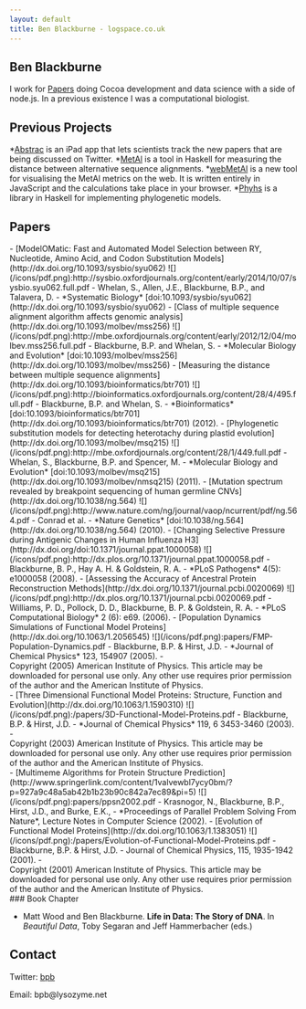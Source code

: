 ```yaml
---
layout: default
title: Ben Blackburne - logspace.co.uk
---
```


Ben Blackburne
--------------

I work for [Papers](http://papersapp.com/) doing Cocoa development and data science with a side of node.js. In a previous existence I was a computational biologist.

Previous Projects
-----------------

*[Abstrac](http://www.abstrac.net/) is an iPad app that lets scientists track the new papers that are being discussed on Twitter.
*[MetAl](http://kumiho.smith.man.ac.uk/whelan/software/metal/) is a tool in Haskell for measuring the distance between alternative sequence alignments.
*[webMetAl](http://webmetal.org/) is a new tool for visualising the MetAl metrics on the web. It is written entirely in JavaScript and the calculations take place in your browser.
*[Phyhs](https://github.com/benb/EvoHaskell/) is a library in Haskell for implementing phylogenetic models.

Papers
------

<div class="papers">
-   [ModelOMatic: Fast and Automated Model Selection between RY, Nucleotide, Amino Acid, and Codon Substitution Models](http://dx.doi.org/10.1093/sysbio/syu062) ![](/icons/pdf.png):http://sysbio.oxfordjournals.org/content/early/2014/10/07/sysbio.syu062.full.pdf
    -   Whelan, S., Allen, J.E., Blackburne, B.P., and Talavera, D.
    -   *Systematic Biology* [doi:10.1093/sysbio/syu062](http://dx.doi.org/10.1093/sysbio/syu062)
-   [Class of multiple sequence alignment algorithm affects genomic analysis](http://dx.doi.org/10.1093/molbev/mss256) ![](/icons/pdf.png):http://mbe.oxfordjournals.org/content/early/2012/12/04/molbev.mss256.full.pdf
    -   Blackburne, B.P. and Whelan, S.
    -   *Molecular Biology and Evolution* [doi:10.1093/molbev/mss256](http://dx.doi.org/10.1093/molbev/mss256)
-   [Measuring the distance between multiple sequence alignments](http://dx.doi.org/10.1093/bioinformatics/btr701) ![](/icons/pdf.png):http://bioinformatics.oxfordjournals.org/content/28/4/495.full.pdf
    -   Blackburne, B.P. and Whelan, S.
    -   *Bioinformatics* [doi:10.1093/bioinformatics/btr701](http://dx.doi.org/10.1093/bioinformatics/btr701) (2012).
-   [Phylogenetic substitution models for detecting heterotachy during plastid evolution](http://dx.doi.org/10.1093/molbev/msq215) ![](/icons/pdf.png):http://mbe.oxfordjournals.org/content/28/1/449.full.pdf
    -   Whelan, S., Blackburne, B.P. and Spencer, M.
    -   *Molecular Biology and Evolution* [doi:10.1093/molbev/msq215](http://dx.doi.org/10.1093/molbev/nmsq215) (2011).
-   [Mutation spectrum revealed by breakpoint sequencing of human germline CNVs](http://dx.doi.org/10.1038/ng.564) ![](/icons/pdf.png):http://www.nature.com/ng/journal/vaop/ncurrent/pdf/ng.564.pdf
    -   Conrad et al.
    -   *Nature Genetics* [doi:10.1038/ng.564](http://dx.doi.org/10.1038/ng.564) (2010).
-   [Changing Selective Pressure during Antigenic Changes in Human Influenza H3](http://dx.doi.org/doi:10.1371/journal.ppat.1000058) ![](/icons/pdf.png):http://dx.plos.org/10.1371/journal.ppat.1000058.pdf
    -   Blackburne, B. P., Hay A. H. & Goldstein, R. A.
    -   *PLoS Pathogens* 4(5): e1000058 (2008).
-   [Assessing the Accuracy of Ancestral Protein Reconstruction Methods](http://dx.doi.org/10.1371/journal.pcbi.0020069) ![](/icons/pdf.png):http://dx.plos.org/10.1371/journal.pcbi.0020069.pdf
    -   Williams, P. D., Pollock, D. D., Blackburne, B. P. & Goldstein, R. A.
    -   *PLoS Computational Biology* 2 (6): e69. (2006).
-   [Population Dynamics Simulations of Functional Model Proteins](http://dx.doi.org/10.1063/1.2056545) ![](/icons/pdf.png):papers/FMP-Population-Dynamics.pdf
    -   Blackburne, B.P. & Hirst, J.D.
    -   *Journal of Chemical Physics* 123, 154907 (2005).
    -   <div class="copy">Copyright (2005) American Institute of Physics. This article may be downloaded for personal use only. Any other use requires prior permission of the author and the American Institute of Physics.</div>
-   [Three Dimensional Functional Model Proteins: Structure, Function and Evolution](http://dx.doi.org/10.1063/1.1590310) ![](/icons/pdf.png):/papers/3D-Functional-Model-Proteins.pdf
    -   Blackburne, B.P. & Hirst, J.D.
    -   *Journal of Chemical Physics* 119, 6 3453-3460 (2003).
    -   <div class="copy">Copyright (2003) American Institute of Physics. This article may be downloaded for personal use only. Any other use requires prior permission of the author and the American Institute of Physics.</div>
-   [Multimeme Algorithms for Protein Structure Prediction](http://www.springerlink.com/content/1valvewbl7ycy0bm/?p=927a9c48a5ab42b1b23b90c842a7ec89&pi=5) ![](/icons/pdf.png):papers/ppsn2002.pdf
    -   Krasnogor, N., Blackburne, B.P., Hirst, J.D., and Burke, E.K.,
    -   *Proceedings of Parallel Problem Solving From Nature*, Lecture Notes in Computer Science (2002).
-   [Evolution of Functional Model Proteins](http://dx.doi.org/10.1063/1.1383051) ![](/icons/pdf.png):/papers/Evolution-of-Functional-Model-Proteins.pdf
    -   Blackburne, B.P. & Hirst, J.D.
    -   Journal of Chemical Physics, 115, 1935-1942 (2001).
    -   <div class="copy">Copyright (2001) American Institute of Physics. This article may be downloaded for personal use only. Any other use requires prior permission of the author and the American Institute of Physics.</div>

</div>
### Book Chapter

-   Matt Wood and Ben Blackburne. **Life in Data: The Story of DNA**. In *Beautiful Data*, Toby Segaran and Jeff Hammerbacher (eds.)

Contact
-------

Twitter: [bpb](http://twitter.com/bpb)

Email: bpb@<span style="display:none;">null</span>lysozyme.net
